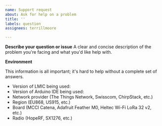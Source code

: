 ```yaml
---
name: Support request
about: Ask for help on a problem
title: ''
labels: question
assignees: terrillmoore

---
```


**Describe your question or issue**
A clear and concise description of the problem you're facing and what you'd like help with.

**Environment**

This information is all important; it's hard to help without a complete set of answers.

- Version of LMIC being used: 
- Version of Arduino IDE being used:
- Network provider (The Things Network, Swisscom, ChirpStack, etc.)
- Region (EU868, US915, etc.)
- Board (MCCI Catena, Adafruit Feather M0, Heltec Wi-Fi LoRa 32 v2, etc.)
- Radio (HopeRF, SX1276, etc.)
